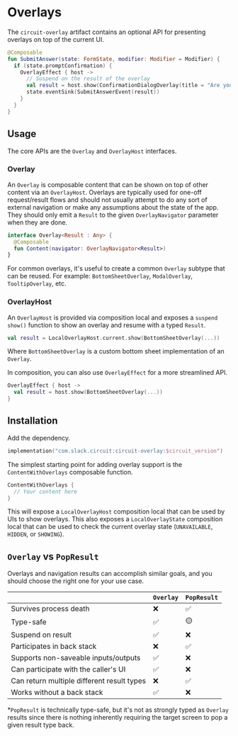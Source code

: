 Overlays
======

The `circuit-overlay` artifact contains an optional API for presenting overlays on top of the current UI.

```kotlin
@Composable
fun SubmitAnswer(state: FormState, modifier: Modifier = Modifier) {
  if (state.promptConfirmation) {
    OverlayEffect { host ->
      // Suspend on the result of the overlay
      val result = host.show(ConfirmationDialogOverlay(title = "Are you sure?"))
      state.eventSink(SubmitAnswerEvent(result))
    }
  }
}
```

## Usage

The core APIs are the `Overlay` and `OverlayHost` interfaces.

### Overlay

An `Overlay` is composable content that can be shown on top of other content via an `OverlayHost`. Overlays are typically used for one-off request/result flows and should not usually attempt to do any sort of external navigation or make any assumptions about the state of the app. They should only emit a `Result` to the given `OverlayNavigator` parameter when they are done.

```kotlin
interface Overlay<Result : Any> {
  @Composable
  fun Content(navigator: OverlayNavigator<Result>)
}
```

For common overlays, it's useful to create a common `Overlay` subtype that can be reused. For
example: `BottomSheetOverlay`, `ModalOverlay`, `TooltipOverlay`, etc.

### OverlayHost

An `OverlayHost` is provided via composition local and exposes a `suspend show()` function to show an overlay and resume with a typed `Result`.

```kotlin
val result = LocalOverlayHost.current.show(BottomSheetOverlay(...))
```

Where `BottomSheetOverlay` is a custom bottom sheet implementation of an `Overlay`.

In composition, you can also use `OverlayEffect` for a more streamlined API.

```kotlin
OverlayEffect { host ->
  val result = host.show(BottomSheetOverlay(...))
}
```

## Installation

Add the dependency.

```kotlin
implementation("com.slack.circuit:circuit-overlay:$circuit_version")
```

The simplest starting point for adding overlay support is the `ContentWithOverlays` composable function.

```kotlin
ContentWithOverlays {
  // Your content here
}
```

This will expose a `LocalOverlayHost` composition local that can be used by UIs to show overlays. This also exposes a `LocalOverlayState` composition local that can be used to check the current overlay state (`UNAVAILABLE`, `HIDDEN`, or `SHOWING`).

## `Overlay` vs `PopResult`

Overlays and navigation results can accomplish similar goals, and you should choose the right one for your use case.

|                                            | `Overlay` | `PopResult` |
|--------------------------------------------|-----------|-------------|
| Survives process death                     | ❌         | ✅           |
| Type-safe                                  | ✅         | 🟡          |
| Suspend on result                          | ✅         | ❌           |
| Participates in back stack                 | ❌         | ✅           |
| Supports non-saveable inputs/outputs       | ✅         | ❌           |
| Can participate with the caller's UI       | ✅         | ❌           |
| Can return multiple different result types | ❌         | ✅           |
| Works without a back stack                 | ✅         | ❌           |

*`PopResult` is technically type-safe, but it's not as strongly typed as `Overlay` results since there is nothing inherently requiring the target screen to pop a given result type back.